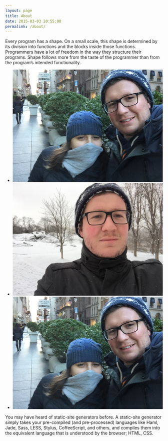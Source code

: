 ```yaml
---
layout: page
title: About
date: 2015-03-03 20:55:00
permalink: /about/
---
```


Every program has a shape. On a small scale, this shape is determined by its division into functions and the blocks inside those functions. Programmers have a lot of freedom in the way they structure their programs. Shape follows more from the taste of the programmer than from the program’s intended functionality.

<div class="photo-gallery">
  <ul>
    <li><img src="/images/picture1.png"></li>
    <li><img src="/images/picture2.png"></li>
    <li><img src="/images/picture1.png"></li>
  </ul>
</div>

You may have heard of static-site generators before. A static-site generator simply takes your pre-compiled (and pre-processed) languages like Haml, Jade, Sass, LESS, Stylus, CoffeeScript, and others, and compiles them into the equivalent language that is understood by the browser; HTML, CSS.
